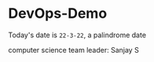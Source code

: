 # DevOps-Demo
 
Today's date is `22-3-22`, a palindrome date

computer science
team leader: Sanjay S
